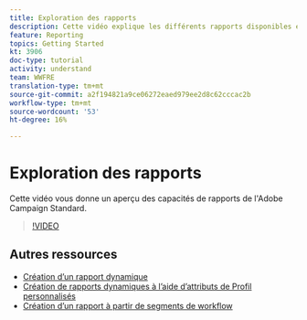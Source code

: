 ```yaml
---
title: Exploration des rapports
description: Cette vidéo explique les différents rapports disponibles en standard pour une diffusion de courriel.
feature: Reporting
topics: Getting Started
kt: 3906
doc-type: tutorial
activity: understand
team: WWFRE
translation-type: tm+mt
source-git-commit: a2f194821a9ce06272eaed979ee2d8c62cccac2b
workflow-type: tm+mt
source-wordcount: '53'
ht-degree: 16%

---
```



# Exploration des rapports

Cette vidéo vous donne un aperçu des capacités de rapports de l&#39;Adobe Campaign Standard.

>[!VIDEO](https://video.tv.adobe.com/v/23021?quality=12)

## Autres ressources

* [Création d’un rapport dynamique](/help/reporting/creating-a-dynamic-report.md)
* [Création de rapports dynamiques à l’aide d’attributs de Profil personnalisés](/help/reporting/custom-profile-attributes-dynamic-reports.md)
* [Création d’un rapport à partir de segments de workflow](/help/reporting/report-on-workflow-segments.md)
